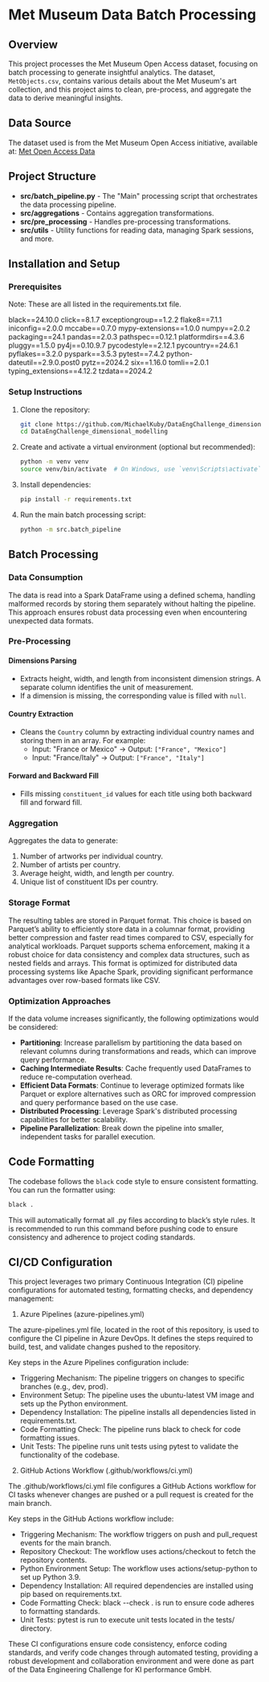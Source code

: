 # Met Museum Data Batch Processing

## Overview

This project processes the Met Museum Open Access dataset, focusing on batch processing to generate insightful
analytics. The dataset, `MetObjects.csv`, contains various details about the Met Museum's art collection, and this
project aims to clean, pre-process, and aggregate the data to derive meaningful insights.

## Data Source

The dataset used is from the Met Museum Open Access initiative, available
at: [Met Open Access Data](https://github.com/metmuseum/openaccess/)

## Project Structure

- **src/batch_pipeline.py** - The "Main" processing script that orchestrates the data processing pipeline.
- **src/aggregations** - Contains aggregation transformations.
- **src/pre_processing** - Handles pre-processing transformations.
- **src/utils** - Utility functions for reading data, managing Spark sessions, and more.

## Installation and Setup

### Prerequisites

Note: These are all listed in the requirements.txt file.

black==24.10.0
click==8.1.7
exceptiongroup==1.2.2
flake8==7.1.1
iniconfig==2.0.0
mccabe==0.7.0
mypy-extensions==1.0.0
numpy==2.0.2
packaging==24.1
pandas==2.0.3
pathspec==0.12.1
platformdirs==4.3.6
pluggy==1.5.0
py4j==0.10.9.7
pycodestyle==2.12.1
pycountry==24.6.1
pyflakes==3.2.0
pyspark==3.5.3
pytest==7.4.2
python-dateutil==2.9.0.post0
pytz==2024.2
six==1.16.0
tomli==2.0.1
typing_extensions==4.12.2
tzdata==2024.2

### Setup Instructions

1. Clone the repository:
    ```bash
    git clone https://github.com/MichaelKuby/DataEngChallenge_dimensional_modelling.git
    cd DataEngChallenge_dimensional_modelling
    ```

2. Create and activate a virtual environment (optional but recommended):
    ```bash
    python -m venv venv
    source venv/bin/activate  # On Windows, use `venv\Scripts\activate`
    ```

3. Install dependencies:
    ```bash
    pip install -r requirements.txt
    ```

4. Run the main batch processing script:
    ```bash
    python -m src.batch_pipeline
    ```

## Batch Processing

### Data Consumption

The data is read into a Spark DataFrame using a defined schema, handling malformed records by storing them separately
without halting the pipeline. This approach ensures robust data processing even when encountering unexpected data
formats.

### Pre-Processing

#### Dimensions Parsing

- Extracts height, width, and length from inconsistent dimension strings. A separate column identifies the unit of
  measurement.
- If a dimension is missing, the corresponding value is filled with `null`.

#### Country Extraction

- Cleans the `Country` column by extracting individual country names and storing them in an array. For example:
    - Input: "France or Mexico" -> Output: `["France", "Mexico"]`
    - Input: "France/Italy" -> Output: `["France", "Italy"]`

#### Forward and Backward Fill

- Fills missing `constituent_id` values for each title using both backward fill and forward fill.

### Aggregation

Aggregates the data to generate:

1. Number of artworks per individual country.
2. Number of artists per country.
3. Average height, width, and length per country.
4. Unique list of constituent IDs per country.

### Storage Format

The resulting tables are stored in Parquet format. This choice is based on Parquet’s ability to efficiently store data
in a columnar format, providing better compression and faster read times compared to CSV, especially for analytical
workloads. Parquet supports schema enforcement, making it a robust choice for data consistency and complex data
structures, such as nested fields and arrays. This format is optimized for distributed data processing systems like
Apache Spark, providing significant performance advantages over row-based formats like CSV.

### Optimization Approaches

If the data volume increases significantly, the following optimizations would be considered:

- **Partitioning**: Increase parallelism by partitioning the data based on relevant columns during transformations and
  reads, which can improve query performance.
- **Caching Intermediate Results**: Cache frequently used DataFrames to reduce re-computation overhead.
- **Efficient Data Formats**: Continue to leverage optimized formats like Parquet or explore alternatives such as ORC
  for improved compression and query performance based on the use case.
- **Distributed Processing**: Leverage Spark's distributed processing capabilities for better scalability.
- **Pipeline Parallelization**: Break down the pipeline into smaller, independent tasks for parallel execution.

## Code Formatting

The codebase follows the `black` code style to ensure consistent formatting. You can run the formatter using:

```bash
black .
```

This will automatically format all .py files according to black’s style rules. It is recommended to run this command
before pushing code to ensure consistency and adherence to project coding standards.

## CI/CD Configuration

This project leverages two primary Continuous Integration (CI) pipeline configurations for automated testing, formatting
checks, and dependency management:

1. Azure Pipelines (azure-pipelines.yml)

The azure-pipelines.yml file, located in the root of this repository, is used to configure the CI pipeline in Azure
DevOps. It defines the steps required to build, test, and validate changes pushed to the repository.

Key steps in the Azure Pipelines configuration include:

- Triggering Mechanism: The pipeline triggers on changes to specific branches (e.g., dev, prod).
- Environment Setup: The pipeline uses the ubuntu-latest VM image and sets up the Python environment.
- Dependency Installation: The pipeline installs all dependencies listed in requirements.txt.
- Code Formatting Check: The pipeline runs black to check for code formatting issues.
- Unit Tests: The pipeline runs unit tests using pytest to validate the functionality of the codebase.

2. GitHub Actions Workflow (.github/workflows/ci.yml)

The .github/workflows/ci.yml file configures a GitHub Actions workflow for CI tasks whenever changes are pushed or a
pull request is created for the main branch.

Key steps in the GitHub Actions workflow include:

- Triggering Mechanism: The workflow triggers on push and pull_request events for the main branch.
- Repository Checkout: The workflow uses actions/checkout to fetch the repository contents.
- Python Environment Setup: The workflow uses actions/setup-python to set up Python 3.9.
- Dependency Installation: All required dependencies are installed using pip based on requirements.txt.
- Code Formatting Check: black --check . is run to ensure code adheres to formatting standards.
- Unit Tests: pytest is run to execute unit tests located in the tests/ directory.

These CI configurations ensure code consistency, enforce coding standards, and verify code changes through automated
testing, providing a robust development and collaboration environment and were done as part of the Data Engineering
Challenge for KI performance GmbH.
